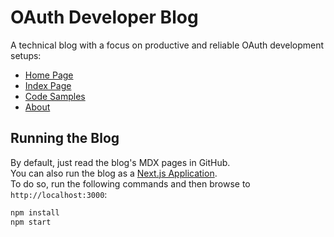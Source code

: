 # OAuth Developer Blog

A technical blog with a focus on productive and reliable OAuth development setups:

- [Home Page](public/posts/home.mdx)
- [Index Page](public/posts/index.mdx)
- [Code Samples](public/posts/quick-start.mdx)
- [About](public/posts/about.mdx)

## Running the Blog

By default, just read the blog's MDX pages in GitHub.\
You can also run the blog as a [Next.js Application](TECHNOLOGY.md).\
To do so, run the following commands and then browse to `http://localhost:3000`:

```bash
npm install
npm start
```
